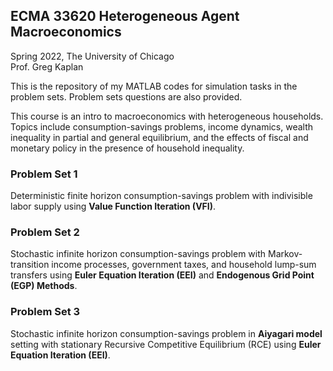 ## ECMA 33620 Heterogeneous Agent Macroeconomics
Spring 2022, The University of Chicago\
Prof. Greg Kaplan

This is the repository of my MATLAB codes for simulation tasks in the problem sets. Problem sets questions are also provided.

This course is an intro to macroeconomics with heterogeneous households. Topics include consumption-savings problems, income dynamics, wealth inequality in partial and general equilibrium, and the effects of fiscal and monetary policy in the presence of household inequality.

### Problem Set 1
Deterministic finite horizon consumption-savings problem with indivisible labor supply using **Value Function Iteration (VFI)**.

### Problem Set 2
Stochastic infinite horizon consumption-savings problem with Markov-transition income processes, government taxes, and household lump-sum transfers using **Euler Equation Iteration (EEI)** and **Endogenous Grid Point (EGP) Methods**.

### Problem Set 3
Stochastic infinite horizon consumption-savings problem in **Aiyagari model** setting with stationary Recursive Competitive Equilibrium (RCE) using **Euler Equation Iteration (EEI)**.
